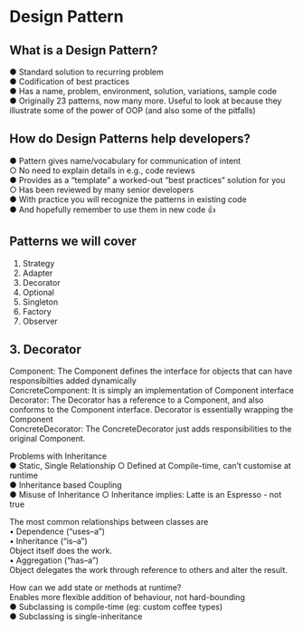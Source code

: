 # Design Pattern

## What is a Design Pattern?
● Standard solution to recurring problem \
● Codification of best practices \
● Has a name, problem, environment, solution, variations, sample code \
● Originally 23 patterns, now many more. Useful to look at because they \
illustrate some of the power of OOP (and also some of the pitfalls)

## How do Design Patterns help developers?
● Pattern gives name/vocabulary for communication of intent  
    ○ No need to explain details in e.g., code reviews \
● Provides as a “template” a worked-out “best practices” solution for you  
    ○ Has been reviewed by many senior developers \
● With practice you will recognize the patterns in existing code \
● And hopefully remember to use them in new code 👍

## Patterns we will cover
1. Strategy 
2. Adapter 
3. Decorator 
4. Optional 
5. Singleton 
6. Factory 
7. Observer

## 3. Decorator 
Component: The Component defines the interface for objects that can have responsibilties added dynamically \
ConcreteComponent: It is simply an implementation of Component interface \
Decorator: The Decorator has a reference to a Component, and also conforms to the Component interface. Decorator is essentially wrapping the Component \
ConcreteDecorator: The ConcreteDecorator just adds responsibilities to the original Component. 

Problems with Inheritance \
● Static, Single Relationship ○ Defined at Compile-time, can’t customise at runtime \
● Inheritance based Coupling \
● Misuse of Inheritance ○ Inheritance implies: Latte is an Espresso - not true 

The most common relationships between classes are \
• Dependence (“uses–a”) \
• Inheritance (“is–a”) \
Object itself does the work.\
• Aggregation (“has–a”) \
Object delegates the work through reference to others and alter the result.

How can we add state or methods at runtime?\
Enables more flexible addition of behaviour, not hard-bounding\
● Subclassing is compile-time (eg: custom coffee types)\
● Subclassing is single-inheritance